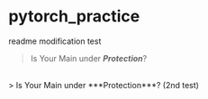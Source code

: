 # pytorch_practice

readme modification test<br>
> Is Your Main under ***Protection***?
<br>
> Is Your Main under ***Protection***? (2nd test)
